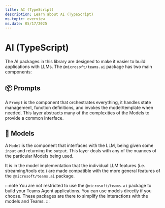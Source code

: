 ```yaml
---
title: AI (TypeScript)
description: Learn about AI (TypeScript)
ms.topic: overview
ms.date: 05/17/2025
---
```


# AI (TypeScript)

The AI packages in this library are designed to make it easier to build applications with LLMs.
The `@microsoft/teams.ai` package has two main components:

## 📦 Prompts

A `Prompt` is the component that orchestrates everything, it handles state management,
function definitions, and invokes the model/template when needed. This layer abstracts many of
the complexities of the Models to provide a common interface.

## 🧠 Models

A `Model` is the component that interfaces with the LLM, being given some `input` and returning the `output`.
This layer deals with any of the nuances of the particular Models being used.

It is in the model implementation that the individual LLM features (i.e. streaming/tools etc.)
are made compatible with the more general features of the `@microsoft/teams.ai` package.

:::note
You are not restricted to use the `@microsoft/teams.ai` package to build your Teams Agent applications. You can use models directly if you choose. These packages are there to simplify the interactions with the models and Teams.
:::